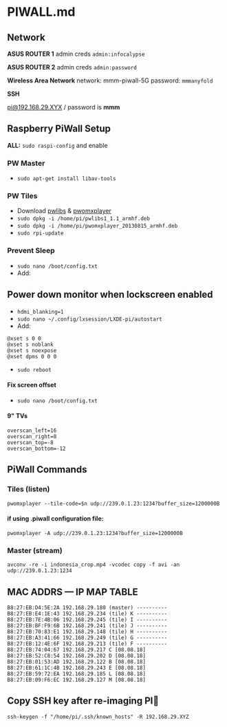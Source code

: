 # PIWALL.md

## Network

**ASUS ROUTER 1**
admin creds
`admin:infocalypse`


**ASUS ROUTER 2**
admin creds
`admin:password`

**Wireless Area Network**
network: mmm-piwall-5G
password: `mmmanyfold`

**SSH**

pi@192.168.29.XYX / password is **mmm**

## Raspberry PiWall Setup

**ALL:** `sudo raspi-config` and enable

### PW Master

- `sudo apt-get install libav-tools`

### PW Tiles

- Download [pwlibs](http://dl.piwall.co.uk/pwlibs1_1.1_armhf.deb) & [pwomxplayer](http://dl.piwall.co.uk/pwomxplayer_20130815_armhf.deb)
- `sudo dpkg -i /home/pi/pwlibs1_1.1_armhf.deb`
- `sudo dpkg -i /home/pi/pwomxplayer_20130815_armhf.deb`
- `sudo rpi-update`

### Prevent Sleep

- `sudo nano /boot/config.txt`
- Add:

## Power down monitor when lockscreen enabled

- `hdmi_blanking=1`
- `sudo nano ~/.config/lxsession/LXDE-pi/autostart`
- Add:

```	
@xset s 0 0
@xset s noblank
@xset s noexpose
@xset dpms 0 0 0
```

- `sudo reboot`


#### Fix screen offset

- `sudo nano /boot/config.txt`

#### 9" TVs
```
overscan_left=16
overscan_right=8
overscan_top=-8
overscan_bottom=-12
```

## PiWall Commands

### Tiles (listen)

`pwomxplayer --tile-code=$n udp://239.0.1.23:1234?buffer_size=1200000B`

#### if using .piwall configuration file:

`pwomxplayer -A udp://239.0.1.23:1234?buffer_size=1200000B`

### Master (stream)

`avconv -re -i indonesia_crop.mp4 -vcodec copy -f avi -an udp://239.0.1.23:1234`

## MAC ADDRS — IP MAP TABLE
```
B8:27:EB:D4:5E:2A 192.168.29.180 (master) ----------
B8:27:EB:E4:1E:43 192.168.29.234 (tile) K ----------
B8:27:EB:7E:4B:06 192.168.29.245 (tile) I ----------
B8:27:EB:BF:F9:6B 192.168.29.241 (tile) J ----------
B8:27:EB:70:83:E1 192.168.29.148 (tile) H ----------
B8:27:EB:A3:41:66 192.168.29.249 (tile) G ----------
B8:27:EB:12:4E:6F 192.168.29.213 (tile) F ----------
B8:27:EB:74:04:67 192.168.29.217 C [08.08.18]
B8:27:EB:52:C8:54 192.168.29.202 D [08.08.18]
B8:27:EB:01:53:AD 192.168.29.122 B [08.08.18]
B8:27:EB:61:1C:4B 192.168.29.243 E [08.08.18]
B8:27:EB:59:72:EA 192.168.29.185 L [08.08.18]
B8:27:EB:09:F6:EC 192.168.29.127 M [08.08.18]
```

## Copy SSH key after re-imaging PI

`ssh-keygen -f "/home/pi/.ssh/known_hosts" -R 192.168.29.XYZ`

